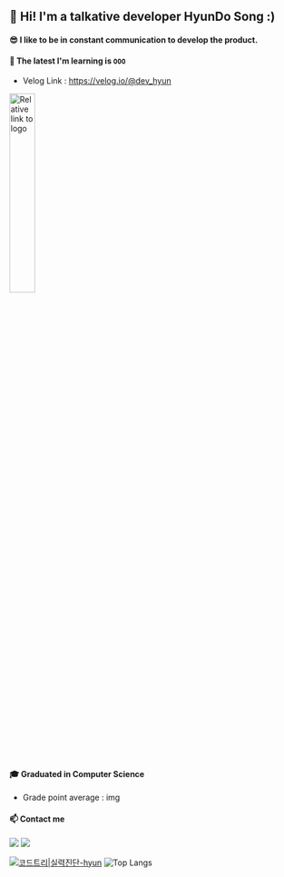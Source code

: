 ## 👋 Hi! I'm a talkative developer HyunDo Song :)

#### 😎 I like to be in constant communication to develop the product.


#### 🌱 The latest I'm learning is `OOO`

- Velog Link : https://velog.io/@dev_hyun
<a href="https://velog.io/@dev_hyun">
<img src="https://github.com/proHyundo/proHyundo/assets/128882585/f8d07e08-db3c-4331-9934-f216b50b5f0e" alt="Relative link to logo" width="30%" />
</a>

#### 🎓 Graduated in Computer Science 

- Grade point average : img

<!---
#### 😄 Here's what my team says about me. 

![Evaluation_proHyundo](https://github.com/proHyundo/proHyundo/assets/128882585/9b094ce9-f3cd-438e-afd4-754075926ac5)
--->

#### 📫 Contact me 

<a href="mailto:guseh08@knou.ac.kr"><img src="https://img.shields.io/badge/Gmail-EA4335?style=flat-square&logo=gmail&logoColor=white"/></a> <a href="https://open.kakao.com/o/sbChPHgg"><img src="https://img.shields.io/badge/KakaoChat-FFCD00?style=flat-square&logo=kakaotalk&logoColor=white"/></a>


[![코드트리|실력진단-hyun](https://banner.codetree.ai/v1/banner/hyun)](https://www.codetree.ai/profiles/hyun) ![Top Langs](https://github-readme-stats.vercel.app/api/top-langs/?username=proHyundo&layout=compact&theme=dracula)



<!---
proHyundo/proHyundo is a ✨ special ✨ repository because its `README.md` (this file) appears on your GitHub profile.
You can click the Preview link to take a look at your changes.
![Anurag's GitHub stats](https://github-readme-stats.vercel.app/api?username=proHyundo&show_icons=true&theme=dracula)
<img src="https://img.shields.io/badge/KNOU(Korea_National_Open_University)-005FF9?style=flat-square&logoColor=white"/>
--->
